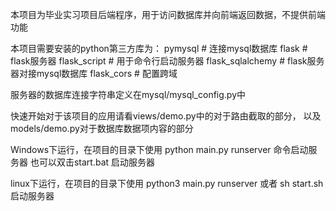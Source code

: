 本项目为毕业实习项目后端程序，用于访问数据库并向前端返回数据，不提供前端功能

本项目需要安装的python第三方库为：
pymysql          # 连接mysql数据库
flask            # flask服务器
flask_script     # 用于命令行启动服务器
flask_sqlalchemy # flask服务器对接mysql数据库
flask_cors       # 配置跨域

服务器的数据库连接字符串定义在mysql/mysql_config.py中

快速开始对于该项目的应用请看views/demo.py中的对于路由截取的部分，
以及models/demo.py对于数据库数据项内容的部分

Windows下运行，在项目的目录下使用
    python main.py runserver
命令启动服务器
也可以双击start.bat 启动服务器

linux下运行，在项目的目录下使用
python3 main.py runserver
或者 sh start.sh 启动服务器
